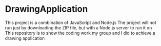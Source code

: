 # DrawingApplication
This project is a combination of JavaScript and Node.js
The project will not run just by downloading the ZIP file, but with a Node.js server to run it on
This repository is to show the coding work my group and I did to achieve a drawing application
